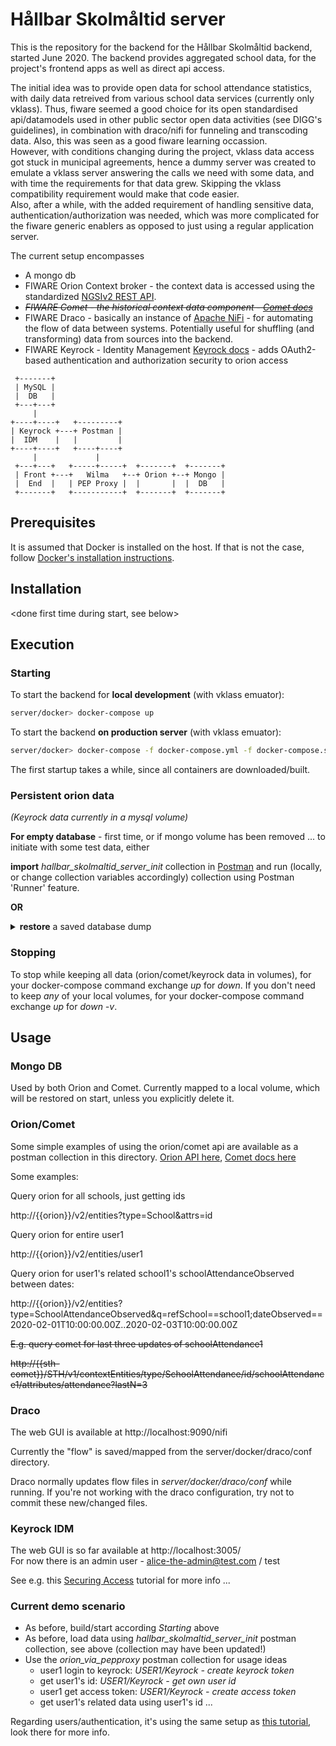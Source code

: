 # Hållbar Skolmåltid server

This is the repository for the backend for the Hållbar Skolmåltid backend, started June 2020. The backend provides aggregated school data, for the project's frontend apps as well as direct api access.

The initial idea was to provide open data for school attendance statistics, with daily data retreived from various school data services (currently only vklass). Thus, fiware seemed a good choice for its open standardised api/datamodels used in other public sector open data activities (see DIGG's guidelines), in combination with draco/nifi for funneling and transcoding data. Also, this was seen as a good fiware learning occassion.  
However, with conditions changing during the project, vklass data access got stuck in municipal agreements, hence a dummy server was created to emulate a vklass server answering the calls we need with some data, and with time the requirements for that data grew. Skipping the vklass compatibility requirement would make that code easier.  
Also, after a while, with the added requirement of handling sensitive data, authentication/authorization was needed, which was more complicated for the fiware generic enablers as opposed to just using a regular application server.


The current setup encompasses
* A mongo db
* FIWARE Orion Context broker - the context data is accessed using the standardized [NGSIv2 REST API](https://telefonicaid.github.io/fiware-orion/api/v2/stable/).
*  ~~*FIWARE Comet - the historical context data component - [Comet docs](https://fiware-sth-comet.readthedocs.io/)*~~
* FIWARE Draco - basically an instance of [Apache NiFi](https://en.wikipedia.org/wiki/Apache_NiFi) - for automating the flow of data between systems. Potentially useful for shuffling (and transforming)  data from sources into the backend.
* FIWARE Keyrock - Identity Management [Keyrock docs](https://fiware-idm.readthedocs.io/) - adds OAuth2-based authentication and authorization security to orion access

<!-- language: lang-none -->

     +-------+
     | MySQL |
     |  DB   |
     +---+---+
         |
    +----+----+   +---------+
    | Keyrock +---+ Postman |
    |  IDM    |   |         |
    +----+----+   +----+----+
         |             |
     +---+---+   +-----+-----+  +-------+  +-------+
     | Front +---+   Wilma   +--+ Orion +--+ Mongo |
     |  End  |   | PEP Proxy |  |       |  |  DB   |
     +-------+   +-----------+  +-------+  +-------+


## Prerequisites

It is assumed that Docker is installed on the host.
If that is not the case, follow [Docker's installation instructions](https://docs.docker.com/install/).

## Installation

<done first time during start, see below>

## Execution

### Starting
To start the backend for **local development** (with vklass emuator):

```bash
server/docker> docker-compose up
```

To start the backend **on production server** (with vklass emuator):

```bash
server/docker> docker-compose -f docker-compose.yml -f docker-compose.server.yml up
```

The first startup takes a while, since all containers are downloaded/built.

### Persistent orion data
*(Keyrock data currently in a mysql volume)*

**For empty database** - first time, or if mongo volume has been removed ... to initiate with some test data, either

**import** *hallbar_skolmaltid_server_init* collection in [Postman](https://www.postman.com/) and run (locally, or change collection variables accordingly) collection using Postman 'Runner' feature.

**OR**

<details style="background-color=grey">
  <summary> <b>restore</b> a saved database dump</summary>
  
  #### Restore
  Copy to container:

      server/docker> docker cp ../200618_rise_mongo.tar.gz db-mongo:/dump.tar.gz

  Uncompress:

      server/docker> docker exec db-mongo tar -xvzf dump.tar.gz

  Restore:

      server/docker> docker exec -it db-mongo mongorestore /dump

  #### Save
  Dump:

      server/docker> docker exec -it db-mongo mongodump --host localhost --port 27017 -o dump

  Compress:

      server/docker> docker exec -it db-mongo tar -zcvf 200618_rise_mongo.tar.gz dump

  Copy to host

      server/docker> docker cp db-mongo:/200618_rise_mongo.tar.gz ../

---
</details>

### Stopping
To stop while keeping all data (orion/comet/keyrock data in volumes), for your docker-compose command exchange _up_ for _down_.
If you don't need to keep _any_ of your local volumes, for your docker-compose command exchange _up_ for _down -v_.

## Usage

### Mongo DB
Used by both Orion and Comet.
Currently mapped to a local volume, which will be restored on start, unless you explicitly delete it.

### Orion/Comet
Some simple examples of using the orion/comet api are available as a postman collection in this directory.
[Orion API here](https://telefonicaid.github.io/fiware-orion/api/v2/stable/), [Comet docs here](https://fiware-sth-comet.readthedocs.io/en/latest/)

Some examples:

Query orion for all schools, just getting ids

  http://{{orion}}/v2/entities?type=School&attrs=id

Query orion for entire user1

  http://{{orion}}/v2/entities/user1
  
Query orion for user1's related school1's schoolAttendanceObserved between dates:

  http://{{orion}}/v2/entities?type=SchoolAttendanceObserved&q=refSchool==school1;dateObserved==2020-02-01T10:00:00.00Z..2020-02-03T10:00:00.00Z

~~E.g. query comet for last three updates of schoolAttendance1~~

  ~~http://{{sth-comet}}/STH/v1/contextEntities/type/SchoolAttendance/id/schoolAttendance1/attributes/attendance?lastN=3~~

### Draco
The web GUI is available at http://localhost:9090/nifi

Currently the "flow" is saved/mapped from the server/docker/draco/conf directory.

Draco normally updates flow files in *server/docker/draco/conf* while running. If you're not working with the draco configuration, try not to commit these new/changed files.

### Keyrock IDM
The web GUI is so far available at http://localhost:3005/<br>
For now there is an admin user - alice-the-admin@test.com / test

See e.g. this [Securing Access](https://fiware-tutorials.readthedocs.io/en/latest/securing-access) tutorial for more info ...

### Current demo scenario
* As before, build/start according _Starting_ above
* As before, load data using _hallbar_skolmaltid_server_init_ postman collection, see above (collection may have been updated!)
* Use the _orion_via_pepproxy_ postman collection for usage ideas
  - user1 login to keyrock: _USER1/Keyrock - create keyrock token_
  - get user1's id: _USER1/Keyrock - get own user id_
  - user1 get access token: _USER1/Keyrock - create access token_
  - get user1's related data using user1's id ...

Regarding users/authentication, it's using the same setup as [this tutorial](https://github.com/FIWARE/tutorials.PEP-Proxy#securing-the-orion-context-broker), look there for more info.
